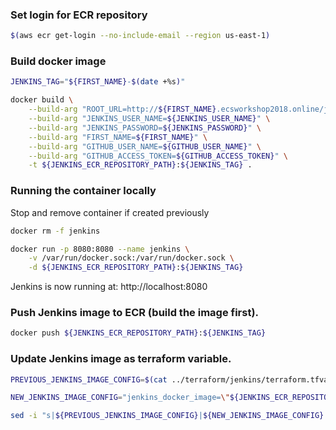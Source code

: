 ### Set login for ECR repository
```bash
$(aws ecr get-login --no-include-email --region us-east-1)
```

### Build docker image
```bash
JENKINS_TAG="${FIRST_NAME}-$(date +%s)"

docker build \
    --build-arg "ROOT_URL=http://${FIRST_NAME}.ecsworkshop2018.online/jenkins" \
    --build-arg "JENKINS_USER_NAME=${JENKINS_USER_NAME}" \
    --build-arg "JENKINS_PASSWORD=${JENKINS_PASSWORD}" \
    --build-arg "FIRST_NAME=${FIRST_NAME}" \
    --build-arg "GITHUB_USER_NAME=${GITHUB_USER_NAME}" \
    --build-arg "GITHUB_ACCESS_TOKEN=${GITHUB_ACCESS_TOKEN}" \
    -t ${JENKINS_ECR_REPOSITORY_PATH}:${JENKINS_TAG} .
```

### Running the container locally

Stop and remove container if created previously

```bash
docker rm -f jenkins
```

```bash
docker run -p 8080:8080 --name jenkins \
    -v /var/run/docker.sock:/var/run/docker.sock \
    -d ${JENKINS_ECR_REPOSITORY_PATH}:${JENKINS_TAG}
```
Jenkins is now running at: http://localhost:8080

### Push Jenkins image to ECR (build the image first).

```bash
docker push ${JENKINS_ECR_REPOSITORY_PATH}:${JENKINS_TAG}
```

### Update Jenkins image as terraform variable.

```bash
PREVIOUS_JENKINS_IMAGE_CONFIG=$(cat ../terraform/jenkins/terraform.tfvars | grep jenkins_docker_image)

NEW_JENKINS_IMAGE_CONFIG="jenkins_docker_image=\"${JENKINS_ECR_REPOSITORY_PATH}:${JENKINS_TAG}\""

sed -i "s|${PREVIOUS_JENKINS_IMAGE_CONFIG}|${NEW_JENKINS_IMAGE_CONFIG}|g" ../terraform/jenkins/terraform.tfvars
```
